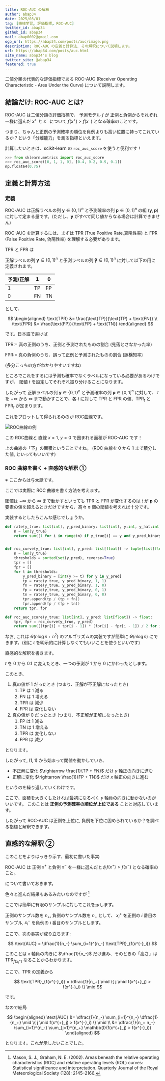 ```yaml
---
title: ROC-AUC の解釈
author: abap34
date: 2025/03/01
tag: [機械学習, 評価指標, ROC-AUC]
twitter_id: abap34
github_id: abap34
mail: abap0002@gmail.com
ogp_url: https://abap34.com/posts/auc/image.png
description: ROC-AUC の定義と計算法, その解釈について説明します。
url: https://abap34.com/posts/auc.html
site_name: abap34's blog
twitter_site: @abap34
featured: true
---
```



二値分類の代表的な評価指標である
ROC-AUC (Receiver Operating Characteristic - Area Under the Curve) 
について説明します。

## 結論だけ: ROC-AUC とは?

ROC-AUC は二値分類の評価指標で、
予測モデル $f$ が 正例と負例からそれぞれ一様に選んだ $x^{+}$ と $x^{-}$ について $f(x^{+}) > f(x^{-})$ となる確率のことです。 


つまり、ちゃんと正例の予測確率の順位を負例よりも高い位置に持ってこれているか？という「分離能力」を測る指標といえます。


計算したいときは、scikit-learn の `roc_auc_score` を使うと便利です！

```python
>>> from sklearn.metrics import roc_auc_score
>>> roc_auc_score([0, 1, 1, 0], [0.4, 0.2, 0.9, 0.1]) 
np.float64(0.75)
```


## 定義と計算方法

### 定義

ROC-AUC は正解ラベルの列 $\mathbf{y} \in \{0, 1\}^n$ と予測確率の列 $\mathbf{p} \in [0, 1]^n$ の組 $(\mathbf{y}, \mathbf{p})$ に対して定まる量です。(ただし、$\mathbf{y}$ がすべて同じ値からなる場合は計算できません)


ROC-AUC を計算するには、まずは TPR (True Positive Rate,真陽性率) と FPR (False Positive Rate, 偽陽性率) を理解する必要があります。

TPR と FPR は

正解ラベルの列 $\mathbf{y} \in \{0, 1\}^n$ と予測ラベルの列 $\mathbf{\hat{y}} \in \{0, 1\}^n$ に対して以下の用に定義されます。

| 予測/正解 | 1 | 0 |
| --- | --- | --- |
| 1 | TP | FP |
| 0 | FN | TN |

として、

$$
\begin{aligned}
\text{TPR} &= \frac{\text{TP}}{\text{TP} + \text{FN}} \\
\text{FPR} &= \frac{\text{FP}}{\text{FP} + \text{TN}}
\end{aligned}
$$

です。日本語で書けば


$\text{TPR} :=$ 真の正例のうち、正例と予測されたものの割合 (見落とさなかった率)

$\text{FPR} :=$ 真の負例のうち、誤って正例と予測されたものの割合 (誤検知率)


(多分こっちの方がわかりやすいですね)


ところでこれをするには予測も確率でなくラベルになっている必要があるわけですが、
閾値 $t$ を設定してそれぞれ振り分けることになります。

したがって 正解ラベルの列 $\mathbf{y} \in \{0, 1\}^n$ と予測確率の列 $\mathbf{p} \in [0, 1]^n$ に対して、
$t$ を $-\infty$ から $\infty$ まで動かすことで、各 $t$ に対して TPR と FPR の値、$\text{TPR}_t$ と $\text{FPR}_t$ が定まります。


これをプロットして得られるののが ROC曲線です。

![ROC曲線の例](auc/image.png)

この ROC曲線と 直線 $x = 1$, $y = 0$ で囲まれる面積が ROC-AUC です！

上の曲線の「下」の面積ということですね。
(ROC 曲線を 0 から 1 まで積分した値, といってもいいです)

### ROC 曲線を書く + 直感的な解釈 ①

※ ここからは与太話です。

ここでは実際に ROC 曲線を書く方法を考えます。


閾値は $-\infty$ から $\infty$ まで動かすといっても $\text{TPR}$ と $\text{FPR}$ が変化するのは $t$ が $\mathbf{p}$ の要素の値を超えるときだけですから、高々 $n$ 個の閾値を考えれば十分です。


実装するとしたらこんな感じでしょうか。

```python
def rate(y_true: list[int], y_pred_binary: list[int], y:int, y_hat:int) -> float:
    n = len(y_true)
    return sum([1 for i in range(n) if y_true[i] == y and y_pred_binary[i] == y_hat]) / n


def roc_curve(y_true: list[int], y_pred: list[float]) -> tuple[list[float], list[float]]:
    n = len(y_true)
    thresholds = sorted(set(y_pred), reverse=True)
    tpr = []
    fpr = []
    for t in thresholds:
        y_pred_binary = [int(y >= t) for y in y_pred]
        tp = rate(y_true, y_pred_binary, 1, 1)
        fn = rate(y_true, y_pred_binary, 1, 0)
        fp = rate(y_true, y_pred_binary, 0, 1)
        tn = rate(y_true, y_pred_binary, 0, 0)
        tpr.append(tp / (tp + fn))
        fpr.append(fp / (fp + tn))
    return tpr, fpr

def roc_auc_score(y_true: list[int], y_pred: list[float]) -> float:
    tpr, fpr = roc_curve(y_true, y_pred)
    return sum([(tpr[i] + tpr[i - 1]) * (fpr[i] - fpr[i - 1]) / 2 for i in range(1, len(tpr))]) 
```

なお, これは $\Theta(n \log n + n^2)$ のアルゴリズムの実装ですが簡単に $\Theta(n \log n)$ にできます。(別に $t$ を明示的に計算しなくてもいいことを使うといいです)


直感的な解釈を書きます。


$t$ を $0$ から $0.1$ に変えたとき、一つの予測が
$1$ から $0$ にかわったとします。

このとき、

1. 真の値が $1$ だったとき (つまり、正解が不正解になったとき)
   1. $\text{TP}$ は 1 減る
   2. $\text{FN}$ は 1 増える
   3. $\text{TPR}$ は 減少
   4. $\text{FPR}$ は 変化しない
2. 真の値が $0$ だったとき (つまり、不正解が正解になったとき)
   1. $\text{FP}$ は 1 減る
   2. $\text{TN}$ は 1 増える
   3. $\text{TPR}$ は 変化しない
   4. $\text{FPR}$ は 減少


となります。

したがって, $(1, 1)$ から始まって閾値を動かしていき、


- 不正解に変化  $\rightarrow \frac{1}{TP + FN}$ だけ $y$ 軸正の向きに進む
- 正解に変化 $\rightarrow \frac{1}{FP + TN}$ だけ $x$ 軸正の向きに進む


というのを繰り返していくわけです。

ここで、面積を大きくしたければ最初になるべく $y$ 軸負の向きに動かないのがいいです。
このことは **正例の予測確率の順位が上位である** ことと対応しています。


したがって ROC-AUC は正例を上位に, 負例を下位に固められているか？を調べる指標と解釈できます。

## 直感的な解釈 ②

このことをよりはっきり示す、最初に書いた事実:


ROC-AUC は 正例 $x^{+}$ と負例 $x^{-}$ を一様に選んだとき$f(x^{+}) > f(x^{-})$ となる確率のこと。


について書いておきます。

色々と進んだ結果もあるみたいなのですが [^1]

ここでは簡単に有限のサンプルに対してこれを示します。

正例のサンプル数を $n_+$, 負例のサンプル数を $n_-$ として、
$x_i^{+}$ を正例の $i$ 番目のサンプル, $x_i^{-}$ を負例の $i$ 番目のサンプルとします。

ここで、次の事実が成り立ちます:

$$
\text{AUC} = \dfrac{1}{n_-} \sum_{i=1}^{n_-} \text{TPR}_{f(x^{-}_i)}
$$

このことは $x$ 軸負の向きに $\dfrac{1}{n_-}$  だけ進み、そのときの「高さ」は $\text{TPR}_{f(x^{-}_i)}$  なることからわかります。

ここで、$\text{TPR}$ の定義から

$$
\text{TPR}_{f(x^{-}_i)} = \dfrac{1}{n_+} \mid \{ j \mid f(x^{+}_j) > f(x^{-}_i) \} \mid
$$

です。

なので結局

$$
\begin{aligned}
\text{AUC} &= \dfrac{1}{n_-} \sum_{i=1}^{n_-} \dfrac{1}{n_+} \mid \{ j \mid f(x^{+}_j) > f(x^{-}_i) \} \mid \\
&= \dfrac{1}{n_+ n_-} \sum_{i=1}^{n_-} \sum_{j=1}^{n_+} \mathbb{I}(f(x^{+}_j) > f(x^{-}_i))
\end{aligned}
$$

となります。これが示したいことでした。

[^1]: Mason, S. J., Graham, N. E. (2002). Areas beneath the relative operating characteristics (ROC) and relative operating levels (ROL) curves: Statistical significance and interpretation. Quarterly Journal of the Royal Meteorological Society (128): 2145–2166.